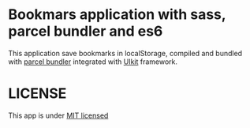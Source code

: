 Bookmars application with sass, parcel bundler and es6
======================================================

This application save bookmarks in localStorage, compiled and bundled with [parcel bundler](http://parceljs.org/)
integrated with [UIkit](https://getuikit.com/) framework.

# LICENSE #
This app is under [MIT licensed](https://opensource.org/licenses/MIT)
